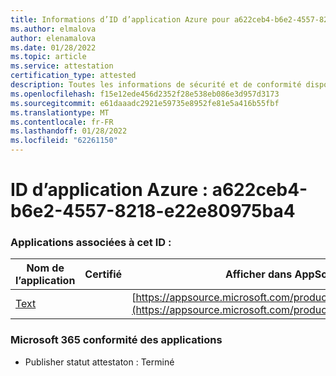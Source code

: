 ```yaml
---
title: Informations d’ID d’application Azure pour a622ceb4-b6e2-4557-8218-e22e80975ba4
ms.author: elmalova
author: elenamalova
ms.date: 01/28/2022
ms.topic: article
ms.service: attestation
certification_type: attested
description: Toutes les informations de sécurité et de conformité disponibles pour a622ceb4-b6e2-4557-8218-e22e80975ba4.
ms.openlocfilehash: f15e12ede456d2352f28e538eb086e3d957d3173
ms.sourcegitcommit: e61daaadc2921e59735e8952fe81e5a416b55fbf
ms.translationtype: MT
ms.contentlocale: fr-FR
ms.lasthandoff: 01/28/2022
ms.locfileid: "62261150"
---
```

# <a name="azure-app-id-a622ceb4-b6e2-4557-8218-e22e80975ba4"></a>ID d’application Azure : a622ceb4-b6e2-4557-8218-e22e80975ba4


### <a name="apps-associated-with-this-id"></a>Applications associées à cet ID :
| **Nom de l’application** | **Certifié** | **Afficher dans AppSource** |
|--------------|---------------|-----------------------|
| [Text](https://docs.microsoft.com/microsoft-365-app-certification/forward/WA200000383) |  | [https://appsource.microsoft.com/product/office/WA200000383](https://appsource.microsoft.com/product/office/WA200000383) |

### <a name="microsoft-365-app-compliance-status"></a>Microsoft 365 conformité des applications
- Publisher statut attestaton : Terminé
